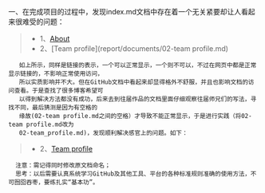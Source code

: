 一、在完成项目的过程中，发现index.md文档中存在着一个无关紧要却让人看起来很难受的问题：
> * 1、[About](report/documents/01-about.md)
> * 2、[Team profile](report/documents/02-team profile.md)

       如上所示，同样是链接的表示，一个可以正常显示，一个则不可以，不过在网页中都是正常显示链接的，不影响正常使用访问，
       所以实质影响并不大。但在GitHub文档中看起来却显得格外不舒服，并且也影响文档的访问查看。于是查找了很多博客希望可
       以得到解决方法都没有成功，后来去到往届作品的文档里面仔细观察往届师兄们的写法，寻找不同，最后猜测是因为有空格的
       缘故(02-team profile.md之间的空格）才导致不能正常显示，于是进行实践（将02-team profile.md改为
       02-team_profile.md)，发现顺利解决感官上的问题。如下：
>* 2、[Team profile](report/documents/02-team_profile.md)

      注意：需记得同时修改原文档命名；
      思考：以后需要认真系统学习GitHub及其他工具、平台的各种标准规则准确的使用方法，不可囫囵吞枣，要练扎实“基本功”。
     

